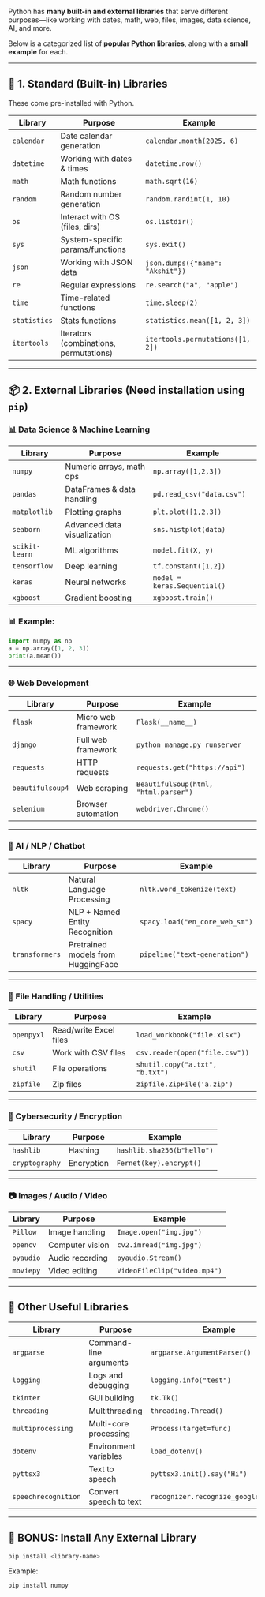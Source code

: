 Python has **many built-in and external libraries** that serve different purposes—like working with dates, math, web, files, images, data science, AI, and more.

Below is a categorized list of **popular Python libraries**, along with a **small example** for each.

---

## 🧮 **1. Standard (Built-in) Libraries**

These come pre-installed with Python.

| Library      | Purpose                                | Example                          |
| ------------ | -------------------------------------- | -------------------------------- |
| `calendar`   | Date calendar generation               | `calendar.month(2025, 6)`        |
| `datetime`   | Working with dates & times             | `datetime.now()`                 |
| `math`       | Math functions                         | `math.sqrt(16)`                  |
| `random`     | Random number generation               | `random.randint(1, 10)`          |
| `os`         | Interact with OS (files, dirs)         | `os.listdir()`                   |
| `sys`        | System-specific params/functions       | `sys.exit()`                     |
| `json`       | Working with JSON data                 | `json.dumps({"name": "Akshit"})` |
| `re`         | Regular expressions                    | `re.search("a", "apple")`        |
| `time`       | Time-related functions                 | `time.sleep(2)`                  |
| `statistics` | Stats functions                        | `statistics.mean([1, 2, 3])`     |
| `itertools`  | Iterators (combinations, permutations) | `itertools.permutations([1, 2])` |

---

## 📦 **2. External Libraries** (Need installation using `pip`)

### 📊 Data Science & Machine Learning

| Library        | Purpose                     | Example                      |
| -------------- | --------------------------- | ---------------------------- |
| `numpy`        | Numeric arrays, math ops    | `np.array([1,2,3])`          |
| `pandas`       | DataFrames & data handling  | `pd.read_csv("data.csv")`    |
| `matplotlib`   | Plotting graphs             | `plt.plot([1,2,3])`          |
| `seaborn`      | Advanced data visualization | `sns.histplot(data)`         |
| `scikit-learn` | ML algorithms               | `model.fit(X, y)`            |
| `tensorflow`   | Deep learning               | `tf.constant([1,2])`         |
| `keras`        | Neural networks             | `model = keras.Sequential()` |
| `xgboost`      | Gradient boosting           | `xgboost.train()`            |

### 📊 Example:

```python
import numpy as np
a = np.array([1, 2, 3])
print(a.mean())
```

---

### 🌐 Web Development

| Library          | Purpose             | Example                              |
| ---------------- | ------------------- | ------------------------------------ |
| `flask`          | Micro web framework | `Flask(__name__)`                    |
| `django`         | Full web framework  | `python manage.py runserver`         |
| `requests`       | HTTP requests       | `requests.get("https://api")`        |
| `beautifulsoup4` | Web scraping        | `BeautifulSoup(html, "html.parser")` |
| `selenium`       | Browser automation  | `webdriver.Chrome()`                 |

---

### 🧠 AI / NLP / Chatbot

| Library        | Purpose                            | Example                        |
| -------------- | ---------------------------------- | ------------------------------ |
| `nltk`         | Natural Language Processing        | `nltk.word_tokenize(text)`     |
| `spacy`        | NLP + Named Entity Recognition     | `spacy.load("en_core_web_sm")` |
| `transformers` | Pretrained models from HuggingFace | `pipeline("text-generation")`  |

---

### 📁 File Handling / Utilities

| Library    | Purpose                | Example                         |
| ---------- | ---------------------- | ------------------------------- |
| `openpyxl` | Read/write Excel files | `load_workbook("file.xlsx")`    |
| `csv`      | Work with CSV files    | `csv.reader(open("file.csv"))`  |
| `shutil`   | File operations        | `shutil.copy("a.txt", "b.txt")` |
| `zipfile`  | Zip files              | `zipfile.ZipFile('a.zip')`      |

---

### 🔐 Cybersecurity / Encryption

| Library        | Purpose    | Example                    |
| -------------- | ---------- | -------------------------- |
| `hashlib`      | Hashing    | `hashlib.sha256(b"hello")` |
| `cryptography` | Encryption | `Fernet(key).encrypt()`    |

---

### 📷 Images / Audio / Video

| Library   | Purpose         | Example                      |
| --------- | --------------- | ---------------------------- |
| `Pillow`  | Image handling  | `Image.open("img.jpg")`      |
| `opencv`  | Computer vision | `cv2.imread("img.jpg")`      |
| `pyaudio` | Audio recording | `pyaudio.Stream()`           |
| `moviepy` | Video editing   | `VideoFileClip("video.mp4")` |

---

## 🧰 Other Useful Libraries

| Library             | Purpose                | Example                              |
| ------------------- | ---------------------- | ------------------------------------ |
| `argparse`          | Command-line arguments | `argparse.ArgumentParser()`          |
| `logging`           | Logs and debugging     | `logging.info("test")`               |
| `tkinter`           | GUI building           | `tk.Tk()`                            |
| `threading`         | Multithreading         | `threading.Thread()`                 |
| `multiprocessing`   | Multi-core processing  | `Process(target=func)`               |
| `dotenv`            | Environment variables  | `load_dotenv()`                      |
| `pyttsx3`           | Text to speech         | `pyttsx3.init().say("Hi")`           |
| `speechrecognition` | Convert speech to text | `recognizer.recognize_google(audio)` |

---

## 🧪 BONUS: Install Any External Library

```bash
pip install <library-name>
```

Example:

```bash
pip install numpy
```